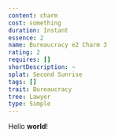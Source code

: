 ```yaml
---
content: charm
cost: something
duration: Instant
essence: 2
name: Bureaucracy e2 Charm 3
rating: 2
requires: []
shortDescription: ~
splat: Second Sunrise
tags: []
trait: Bureaucracy
tree: Lawyer
type: Simple
---
```


Hello **world**!
